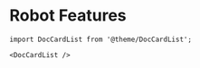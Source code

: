 # Robot Features

```mdx-code-block
import DocCardList from '@theme/DocCardList';

<DocCardList />
```

